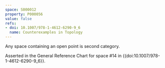 ```yaml
---
space: S000012
property: P000056
value: false
refs:
- doi: 10.1007/978-1-4612-6290-9_6
  name: Counterexamples in Topology
---
```


Any space containing an open point is second category.

Asserted in the General Reference Chart for space #14 in
{{doi:10.1007/978-1-4612-6290-9_6}}.
